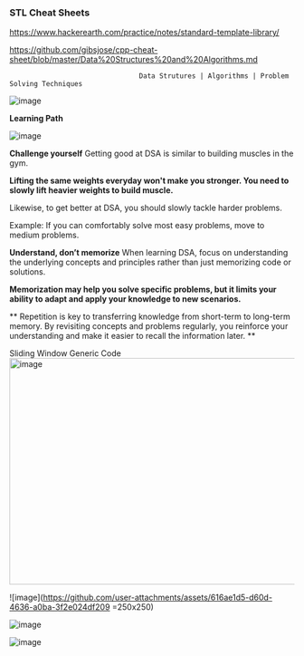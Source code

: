 ### STL Cheat Sheets

https://www.hackerearth.com/practice/notes/standard-template-library/

https://github.com/gibsjose/cpp-cheat-sheet/blob/master/Data%20Structures%20and%20Algorithms.md


                                    Data Strutures | Algorithms | Problem Solving Techniques

![image](https://github.com/user-attachments/assets/c447ec4b-9e75-4019-925e-d8cb3cd784ba)

**Learning Path**

![image](https://github.com/user-attachments/assets/bf2ebd62-7d9f-47a2-aa93-4938061e6e36)


**Challenge yourself**
Getting good at DSA is similar to building muscles in the gym.

**Lifting the same weights everyday won't make you stronger. You need to slowly lift heavier weights to build muscle.**

Likewise, to get better at DSA, you should slowly tackle harder problems.

Example: If you can comfortably solve most easy problems, move to medium problems.

**Understand, don’t memorize**
When learning DSA, focus on understanding the underlying concepts and principles rather than just memorizing code or solutions.

**Memorization may help you solve specific problems, but it limits your ability to adapt and apply your knowledge to new scenarios.**

**
Repetition is key to transferring knowledge from short-term to long-term memory.
By revisiting concepts and problems regularly, you reinforce your understanding and make it easier to recall the information later.
**

Sliding Window  Generic Code
<img width="932" alt="image" src="https://github.com/user-attachments/assets/3b660146-5d77-48c6-8e59-40274f3fb9bb" width="200" height="400" />

![image](https://github.com/user-attachments/assets/616ae1d5-d60d-4636-a0ba-3f2e024df209 =250x250)

![image](https://github.com/user-attachments/assets/fbcdb520-b456-4319-859d-0abb206e2342)

![image](https://github.com/user-attachments/assets/9400d550-49f5-48dc-97b7-fa1766cb4bd8)

